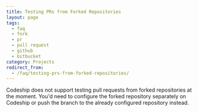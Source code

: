 ```yaml
---
title: Testing PRs from Forked Repositories
layout: page
tags:
  - faq
  - fork
  - pr
  - pull request
  - github
  - bitbucket
category: Projects
redirect_from:
  - /faq/testing-prs-from-forked-repositories/
---
```


Codeship does not support testing pull requests from forked repositories at the moment. You'd need to configure the forked repository separately on Codeship or push the branch to the already configured repository instead.
